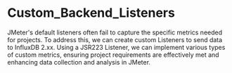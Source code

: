 # Custom_Backend_Listeners
JMeter's default listeners often fail to capture the specific metrics needed for projects. To address this, we can create custom Listeners to send data to InfluxDB 2.xx. Using a JSR223 Listener, we can implement various types of custom metrics, ensuring project requirements are effectively met and enhancing data collection and analysis in JMeter.
